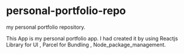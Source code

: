 # personal-portfolio-repo
my personal portfolio repository.

This App is my personal portfolio app. I had created it by using Reactjs Library for UI  , Parcel for Bundling , Node_package_management.
